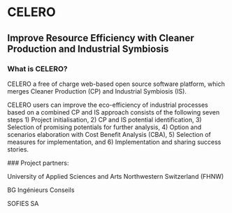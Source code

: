 # CELERO 
## Improve Resource Efficiency with Cleaner Production and Industrial Symbiosis

### What is CELERO?
CELERO a free of charge web-based open source software platform, which merges Cleaner Production (CP) and Industrial Symbiosis (IS).

CELERO users can improve the eco-efficiency of industrial processes based on a combined CP and IS approach consists of the following seven steps 1) Project initialisation, 2) CP and IS potential identification, 3) Selection of promising potentials for further analysis, 4) Option and scenarios elaboration with Cost Benefit Analysis (CBA), 5) Selection of measures for implementation, and 6) Implementation and sharing success stories.

### Project partners: 

University of Applied Sciences and Arts Northwestern Switzerland (FHNW) 

BG Ingénieurs Conseils 

SOFIES SA 
